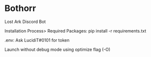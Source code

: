 # Bothorr
Lost Ark Discord Bot

Installation Process>
Required Packages: pip install -r requirements.txt

.env: Ask LucidiT#0101 for token 

Launch without debug mode using optimize flag (-O)
